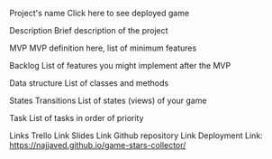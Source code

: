 Project's name
Click here to see deployed game

Description
Brief description of the project

MVP
MVP definition here, list of minimum features

Backlog
List of features you might implement after the MVP

Data structure
List of classes and methods

States Transitions
List of states (views) of your game

Task
List of tasks in order of priority

Links
Trello Link
Slides Link
Github repository Link
Deployment Link:
https://najjaved.github.io/game-stars-collector/
